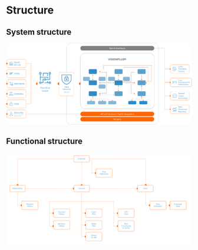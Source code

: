# Structure

## System structure

![System structure!](/assets/images/structure/system-structure.png "System structure")

## Functional structure

![Functional structure!](/assets/images/structure/functional-structure.png "Functional structure")

